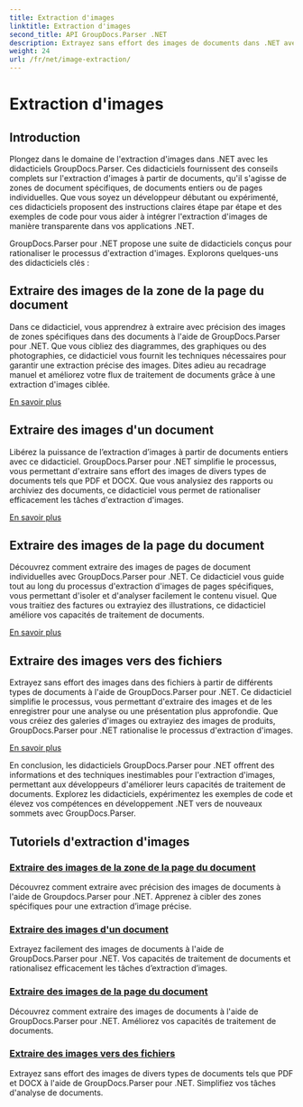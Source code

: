 ```yaml
---
title: Extraction d'images
linktitle: Extraction d'images
second_title: API GroupDocs.Parser .NET
description: Extrayez sans effort des images de documents dans .NET avec GroupDocs.Parser. Améliorez vos capacités de traitement de documents grâce à des techniques d’extraction d’images précises.
weight: 24
url: /fr/net/image-extraction/
---
```


# Extraction d'images

## Introduction

Plongez dans le domaine de l'extraction d'images dans .NET avec les didacticiels GroupDocs.Parser. Ces didacticiels fournissent des conseils complets sur l'extraction d'images à partir de documents, qu'il s'agisse de zones de document spécifiques, de documents entiers ou de pages individuelles. Que vous soyez un développeur débutant ou expérimenté, ces didacticiels proposent des instructions claires étape par étape et des exemples de code pour vous aider à intégrer l'extraction d'images de manière transparente dans vos applications .NET.

GroupDocs.Parser pour .NET propose une suite de didacticiels conçus pour rationaliser le processus d'extraction d'images. Explorons quelques-uns des didacticiels clés :

## Extraire des images de la zone de la page du document
Dans ce didacticiel, vous apprendrez à extraire avec précision des images de zones spécifiques dans des documents à l'aide de GroupDocs.Parser pour .NET. Que vous cibliez des diagrammes, des graphiques ou des photographies, ce didacticiel vous fournit les techniques nécessaires pour garantir une extraction précise des images. Dites adieu au recadrage manuel et améliorez votre flux de traitement de documents grâce à une extraction d'images ciblée.

[En savoir plus](./extract-images-from-document-page-area/)

## Extraire des images d'un document
Libérez la puissance de l’extraction d’images à partir de documents entiers avec ce didacticiel. GroupDocs.Parser pour .NET simplifie le processus, vous permettant d'extraire sans effort des images de divers types de documents tels que PDF et DOCX. Que vous analysiez des rapports ou archiviez des documents, ce didacticiel vous permet de rationaliser efficacement les tâches d'extraction d'images.

[En savoir plus](./extract-images-from-document/)

## Extraire des images de la page du document
Découvrez comment extraire des images de pages de document individuelles avec GroupDocs.Parser pour .NET. Ce didacticiel vous guide tout au long du processus d'extraction d'images de pages spécifiques, vous permettant d'isoler et d'analyser facilement le contenu visuel. Que vous traitiez des factures ou extrayiez des illustrations, ce didacticiel améliore vos capacités de traitement de documents.

[En savoir plus](./extract-images-from-document-page/)

## Extraire des images vers des fichiers
Extrayez sans effort des images dans des fichiers à partir de différents types de documents à l'aide de GroupDocs.Parser pour .NET. Ce didacticiel simplifie le processus, vous permettant d'extraire des images et de les enregistrer pour une analyse ou une présentation plus approfondie. Que vous créiez des galeries d'images ou extrayiez des images de produits, GroupDocs.Parser pour .NET rationalise le processus d'extraction d'images.

[En savoir plus](./extract-images-to-files/)

En conclusion, les didacticiels GroupDocs.Parser pour .NET offrent des informations et des techniques inestimables pour l'extraction d'images, permettant aux développeurs d'améliorer leurs capacités de traitement de documents. Explorez les didacticiels, expérimentez les exemples de code et élevez vos compétences en développement .NET vers de nouveaux sommets avec GroupDocs.Parser.
## Tutoriels d'extraction d'images
### [Extraire des images de la zone de la page du document](./extract-images-from-document-page-area/)
Découvrez comment extraire avec précision des images de documents à l'aide de Groupdocs.Parser pour .NET. Apprenez à cibler des zones spécifiques pour une extraction d’image précise.
### [Extraire des images d'un document](./extract-images-from-document/)
Extrayez facilement des images de documents à l'aide de GroupDocs.Parser pour .NET. Vos capacités de traitement de documents et rationalisez efficacement les tâches d’extraction d’images.
### [Extraire des images de la page du document](./extract-images-from-document-page/)
Découvrez comment extraire des images de documents à l'aide de GroupDocs.Parser pour .NET. Améliorez vos capacités de traitement de documents.
### [Extraire des images vers des fichiers](./extract-images-to-files/)
Extrayez sans effort des images de divers types de documents tels que PDF et DOCX à l'aide de GroupDocs.Parser pour .NET. Simplifiez vos tâches d'analyse de documents.